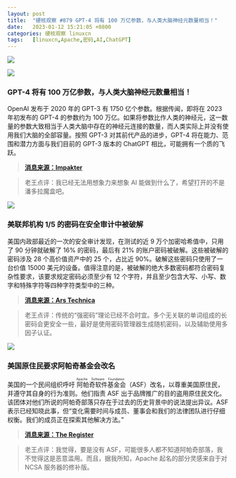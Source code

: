 ```yaml
---
layout: post
title:	"硬核观察 #879 GPT-4 将有 100 万亿参数，与人类大脑神经元数量相当！"
date:	2023-01-12 15:21:05 +0800 
categories:	硬核观察 linuxcn 
tags:	[linuxcn,Apache,密码,AI,ChatGPT]
---
```



![](/Asserts/Images//attachment/album/202301/12/151943aa779x34ada7apz7.jpg)


![](/Asserts/Images//attachment/album/202301/12/151953w44ofgied400lpad.jpg)


### GPT-4 将有 100 万亿参数，与人类大脑神经元数量相当！


OpenAI 发布于 2020 年的 GPT-3 有 1750 亿个参数。根据传闻，即将在 2023 年初发布的 GPT-4 的参数约为 100 万亿。如果将参数比作人类的神经元，这一数量的参数大致相当于人类大脑中存在的神经元连接的数量，而人类实际上并没有使用我们大脑的全部容量。按照 GPT-3 对其前代产品的进步，GPT-4 将在能力、范围和潜力方面与我们目前的 GPT-3 版本的 ChatGPT 相比，可能拥有一个质的飞跃。



> 
> **[消息来源：Impakter](https://impakter.com/chatgpt-poised-for-upgrade-it-could-become-as-complex-as-the-human-brain/)**
> 
> 
> 



> 
> 老王点评：我已经无法用想象力来想象 AI 能做到什么了，希望打开的不是潘多拉魔盒吧。
> 
> 
> 


![](/Asserts/Images//attachment/album/202301/12/152001xuy4weqd8jw899dn.jpg)


### 美联邦机构 1/5 的密码在安全审计中被破解


美国内政部最近的一次的安全审计发现，在测试的近 9 万个加密哈希值中，只用了 90 分钟就破解了 16% 的密码，最后有 21% 的账户密码被破解。这些被破解的密码涉及 28 个高价值资产中的 25 个，占比近 90%。破解这些密码只使用了一台价值 15000 美元的设备。值得注意的是，被破解的绝大多数密码都符合密码复杂性要求，该要求规定密码必须至少有 12 个字符，并且至少包含大写、小写、数字和特殊字符等四种字符类型中的三种。



> 
> **[消息来源：Ars Technica](https://arstechnica.com/information-technology/2023/01/a-fifth-of-passwords-used-by-federal-agency-cracked-in-security-audit/)**
> 
> 
> 



> 
> 老王点评：传统的“强密码”理论已经不合时宜。多个无关联的单词组成的长密码会更安全一些，最好是使用密码管理器生成随机密码，以及辅助使用多因子认证。
> 
> 
> 


![](/Asserts/Images//attachment/album/202301/12/152015y5e4id5rcgxpng6r.jpg)


### 美国原住民要求阿帕奇基金会改名


美国的一个民间组织呼吁<ruby> 阿帕奇软件基金会 <rt>  Apache Software Foundation </rt></ruby>（ASF）改名，以尊重美国原住民，并遵守其自身的行为准则。他们指责 ASF 出于品牌推广的目的盗用原住民文化。该团体对他们所说的阿帕奇部落只存在于过去的历史背景中的说法提出异议。ASF 表示已经知晓此事，但“变化需要时间与成员、董事会和我们的法律团队进行仔细权衡。我们的成员正在探索其他解决方法。”



> 
> **[消息来源：The Register](https://www.theregister.com/2023/01/11/native_american_apache_software_foundation/)**
> 
> 
> 



> 
> 老王点评：我觉得，要是没有 ASF，可能很多人都不知道阿帕奇部落，我不觉得这是恶意滥用。而且，据我所知，Apache 起名的部分灵感来自于对 NCSA 服务器的修补版。
> 
> 
>
